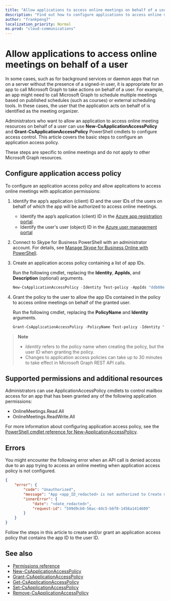 ```yaml
---
title: "Allow applications to access online meetings on behalf of a user"
description: "Find out how to configure applications to access online meetings on behalf of a user."
author: "frankpeng7"
localization_priority: Normal
ms.prod: "cloud-communications"
---
```


# Allow applications to access online meetings on behalf of a user

In some cases, such as for background services or daemon apps that run on a server without the presence of a signed-in user, it is appropriate for an app to call Microsoft Graph to take actions on behalf of a user. For example, an app might need to call Microsoft Graph to schedule multiple meetings based on published schedules (such as courses) or external scheduling tools. In these cases, the user that the application acts on behalf of is identified as the meeting organizer.

Administrators who want to allow an application to access online meeting resources on behalf of a user can use **New-CsApplicationAccessPolicy** and **Grant-CsApplicationAccessPolicy** PowerShell cmdlets to configure access control. This article covers the basic steps to configure an application access policy.

These steps are specific to online meetings and do not apply to other Microsoft Graph resources.

## Configure application access policy

To configure an application access policy and allow applications to access online meetings with application permissions:

1. Identify the app’s application (client) ID and the user IDs of the users on behalf of which the app will be authorized to access online meetings.

    - Identify the app’s application (client) ID in the [Azure app registration portal](https://portal.azure.com/#blade/Microsoft_AAD_RegisteredApps/ApplicationsListBlade).
    - Identify the user's user (object) ID in the [Azure user management portal](https://portal.azure.com/#blade/Microsoft_AAD_IAM/UsersManagementMenuBlade)

2. Connect to Skype for Business PowerShell with an administrator account. For details, see [Manage Skype for Business Online with PowerShell](/microsoft-365/enterprise/manage-skype-for-business-online-with-microsoft-365-powershell).

3. Create an application access policy containing a list of app IDs.

    Run the following cmdlet, replacing the **Identity**, **AppIds**, and **Description** (optional) arguments.

    ```powershell
    New-CsApplicationAccessPolicy -Identity Test-policy -AppIds "ddb80e06-92f3-4978-bc22-a0eee85e6a9e", "ccb80e06-92f3-4978-bc22-a0eee85e6a9e", "bbb80e06-92f3-4978-bc22-a0eee85e6a9e" -Description "description here"
    ```

4. Grant the policy to the user to allow the app IDs contained in the policy to access online meetings on behalf of the granted user. 

   Run the following cmdlet, replacing the **PolicyName** and **Identity** arguments.

   ```powershell
   Grant-CsApplicationAccessPolicy -PolicyName Test-policy -Identity "ddb80e06-92f3-4978-bc22-a0eee85e6a9e"
   ```

> **Note** 
> 
> - _Identity_ refers to the policy name when creating the policy, but the user ID when granting the policy.
> - Changes to application access policies can take up to 30 minutes to take effect in Microsoft Graph REST API calls.

## Supported permissions and additional resources

Administrators can use ApplicationAccessPolicy cmdlets to control mailbox access for an app that has been granted any of the following application permissions:

- OnlineMeetings.Read.All
- OnlineMeetings.ReadWrite.All

For more information about configuring application access policy, see the [PowerShell cmdlet reference for New-ApplicationAccessPolicy](/powershell/module/skype/new-csapplicationaccesspolicy).

## Errors

You might encounter the following error when an API call is denied access due to an app trying to access an online meeting when application access policy is not configured.

```json
{
    "error": {
        "code": "Unauthorized",
        "message": "App <app_ID_redacted> is not authorized to Create meeting on behalf of user <user_ID_redacted>",
        "innerError": {
            "date": "<date_redacted>",
            "request-id": "599d9cb0-56ac-4dc5-b6f8-1456a1414609"
        }
    }
}
```

Follow the steps in this article to create and/or grant an application access policy that contains the app ID to the user ID.

## See also

- [Permissions reference](permissions-reference.md)
- [New-CsApplicationAccessPolicy](/powershell/module/skype/new-csapplicationaccesspolicy)
- [Grant-CsApplicationAccessPolicy](/powershell/module/skype/grant-csapplicationaccesspolicy)
- [Get-CsApplicationAccessPolicy](/powershell/module/skype/get-csapplicationaccesspolicy)
- [Set-CsApplicationAccessPolicy](/powershell/module/skype/set-csapplicationaccesspolicy)
- [Remove-CsApplicationAccessPolicy](/powershell/module/skype/remove-csapplicationaccesspolicy)

